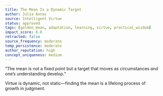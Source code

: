 ```yaml
---
title: The Mean Is a Dynamic Target  
author: Julia Annas  
source: Intelligent Virtue  
status: approved  
tags: [golden_mean, adaptation, learning, virtue, practical_wisdom]  
impact_score: 8.0  
retracted: false  
source_frequency: moderate  
temp_persistence: moderate  
author_reputation: high  
concept_uniqueness: medium  
---
```


“The mean is not a fixed point but a target that moves as circumstances and one’s understanding develop.”

Virtue is dynamic, not static—finding the mean is a lifelong process of growth in judgment.